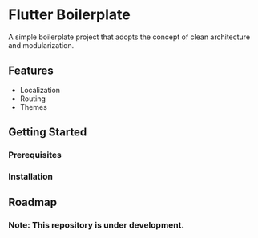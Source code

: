 # Flutter Boilerplate
A simple boilerplate project that adopts the concept of clean architecture and modularization.

## Features
- Localization
- Routing
- Themes

## Getting Started

### Prerequisites

### Installation

## Roadmap

### Note: This repository is under development.
